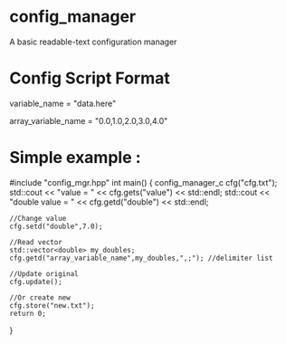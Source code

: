 # config_manager
A basic readable-text configuration manager

# Config Script Format 
variable_name = "data.here"

array_variable_name = "0.0,1.0,2.0,3.0,4.0"

# Simple example :
#include "config_mgr.hpp"
int main() {
    config_manager_c cfg("cfg.txt");
    std::cout << "value = " << cfg.gets("value") << std::endl;
    std::cout << "double value = " << cfg.getd("double") << std::endl;
     
    //Change value
    cfg.setd("double",7.0);
    
    //Read vector
    std::vector<double> my_doubles;
    cfg.getd("array_variable_name",my_doubles,",;"); //delimiter list
    
    //Update original
    cfg.update();
    
    //Or create new
    cfg.store("new.txt");
    return 0;
}
    
    
